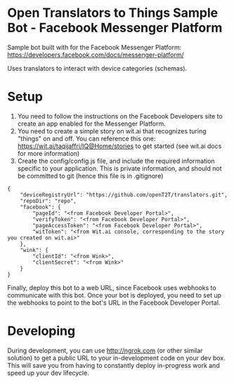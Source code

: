 # Open Translators to Things Sample Bot - Facebook Messenger Platform

Sample bot built with for the Facebook Messenger Platform: https://developers.facebook.com/docs/messenger-platform/

Uses translators to interact with device categories (schemas).

# Setup

1. You need to follow the instructions on the Facebook Developers site to create an app enabled for the Messenger Platform.
2. You need to create a simple story on wit.ai that recognizes turing "things" on and off. You can reference this one:
   https://wit.ai/taqijaffri/IQ@Home/stories to get started (see wit.ai docs for more information)
3. Create the config/config.js file, and include the required information specific to your application.
   This is private information, and should not be committed to git (hence this file is in .gitignore)

```
{
    "deviceRegistryUrl": "https://github.com/openT2T/translators.git",
    "repoDir": "repo",
    "facebook": {
        "pageId": "<from Facebook Developer Portal>",
        "verifyToken": "<from Facebook Developer Portal>",
        "pageAccessToken": "<from Facebook Developer Portal>",
        "witToken": "<from Wit.ai console, corresponding to the story you created on wit.ai>"
    },
    "wink": {
        "clientId": "<from Wink>",
        "clientSecret": "<from Wink>"
    }
}
```

Finally, deploy this bot to a web URL, since Facebook uses webhooks to communicate with this bot. Once your bot
is deployed, you need to set up the webhooks to point to the bot's URL in the Facebook Developer Portal.

# Developing

During development, you can use http://ngrok.com (or other similar solution) to get a public URL to your in-development code on
your dev box. This will save you from having to constantly deploy in-progress work and speed up your dev lifecycle.
